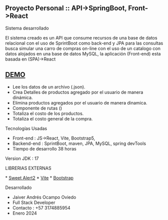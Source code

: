 ## Proyecto Personal  :: API->SpringBoot, Front->React


Sistema desarrollado  

El sistema creado es un API que consume recursos de una base de datos relacional con el uso de SprintBoot como back-end y JPA para las consultas
busca simular una carro de compras on-line con el uso de un catalogo con datos alojados en una base de datos  MySQL, la aplicación (Front-end) esta basada en (SPA)->React

## <a href="https://youtu.be/aSTMgMif2ZI" target="_blank">DEMO</a>


* Lee los datos de un archivo (.json).
* Crea Detalles de productos agregado por el usuario de manera dinámica.
* Elimina productos agregados por el usuario de manera dinamica.
* Componente de rutas ()
* Totaliza el costo de los productos.
* Totaliza el costo general de la compra.


Tecnologías Usadas
* Front-end  : JS->React, Vite, Bootstrap5,
* Backend-end  : SprintBoot, maven, JPA, MySQL, spring devTools
* Tiempo de desarrollo 38 horas

Version JDK : 17

LIBRERIAS EXTERNAS
<p align="left">
* <a href="https://sweetalert2.github.io/">Sweet Alert2</a>
* <a href="https://vitejs.dev/guide/">Vite</a>
* <a href="https://getbootstrap.com/docs/5.3/getting-started/download/">Bootstrap</a>
</p>


Desarrollado
* Jaiver Andrés Ocampo Oviedo
* Full Stack Developer
* Contacto : +57 3174885954
* Enero 2024